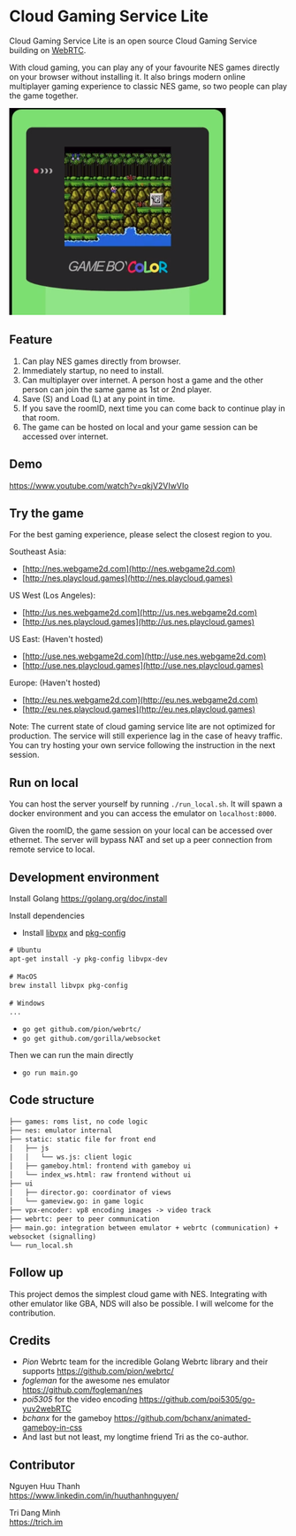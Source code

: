 # Cloud Gaming Service Lite

Cloud Gaming Service Lite is an open source Cloud Gaming Service building on [WebRTC](https://github.com/pion).  
  
With cloud gaming, you can play any of your favourite NES games directly on your browser without installing it. It also brings modern online multiplayer gaming experience to classic NES game, so two people can play the game together.

![screenshot](static/img/landing-page.png)

## Feature
1. Can play NES games directly from browser.  
2. Immediately startup, no need to install.
2. Can multiplayer over internet. A person host a game and the other person can join the same game as 1st or 2nd player.  
3. Save (S) and Load (L) at any point in time.  
4. If you save the roomID, next time you can come back to continue play in that room.  
5. The game can be hosted on local and your game session can be accessed over internet.

## Demo
https://www.youtube.com/watch?v=qkjV2VIwVIo

## Try the game

For the best gaming experience, please select the closest region to you. 

Southeast Asia:  
* [http://nes.webgame2d.com](http://nes.webgame2d.com)
* [http://nes.playcloud.games](http://nes.playcloud.games)

US West (Los Angeles):  
* [http://us.nes.webgame2d.com](http://us.nes.webgame2d.com)
* [http://us.nes.playcloud.games](http://us.nes.playcloud.games)

US East: (Haven't hosted)  
* [http://use.nes.webgame2d.com](http://use.nes.webgame2d.com)
* [http://use.nes.playcloud.games](http://use.nes.playcloud.games)

Europe: (Haven't hosted)  
* [http://eu.nes.webgame2d.com](http://eu.nes.webgame2d.com)
* [http://eu.nes.playcloud.games](http://eu.nes.playcloud.games)  

Note: The current state of cloud gaming service lite are not optimized for production. The service will still experience lag in the case of heavy traffic. You can try hosting your own service following the instruction in the next session.

## Run on local

You can host the server yourself by running `./run_local.sh`. It will spawn a docker environment and you can access the emulator on `localhost:8000`.  

Given the roomID, the game session on your local can be accessed over ethernet. The server will bypass NAT and set up a peer connection from remote service to local.

## Development environment

Install Golang https://golang.org/doc/install  

Install dependencies  

  * Install [libvpx](https://www.webmproject.org/code/) and [pkg-config](https://www.freedesktop.org/wiki/Software/pkg-config/)
```
# Ubuntu
apt-get install -y pkg-config libvpx-dev

# MacOS
brew install libvpx pkg-config

# Windows
...
```
  * `go get github.com/pion/webrtc/`  
  * `go get github.com/gorilla/websocket`  

Then we can run the main directly
  * `go run main.go`

## Code structure

```
├── games: roms list, no code logic
├── nes: emulator internal
├── static: static file for front end
│   ├── js
│   │   └── ws.js: client logic
│   ├── gameboy.html: frontend with gameboy ui
│   └── index_ws.html: raw frontend without ui
├── ui
│   ├── director.go: coordinator of views
│   └── gameview.go: in game logic
├── vpx-encoder: vp8 encoding images -> video track
├── webrtc: peer to peer communication
├── main.go: integration between emulator + webrtc (communication) + websocket (signalling)
└── run_local.sh
```


## Follow up

This project demos the simplest cloud game with NES. Integrating with other emulator like GBA, NDS will also be possible. I will welcome for the contribution.

## Credits

* *Pion* Webrtc team for the incredible Golang Webrtc library and their supports https://github.com/pion/webrtc/  
* *fogleman* for the awesome nes emulator https://github.com/fogleman/nes  
* *poi5305* for the video encoding https://github.com/poi5305/go-yuv2webRTC  
* *bchanx* for the gameboy https://github.com/bchanx/animated-gameboy-in-css  
* And last but not least, my longtime friend Tri as the co-author.  

## Contributor

Nguyen Huu Thanh  
https://www.linkedin.com/in/huuthanhnguyen/  

Tri Dang Minh  
https://trich.im  

